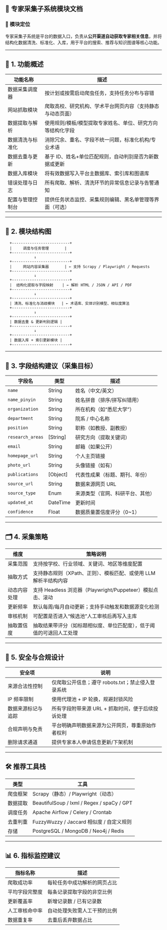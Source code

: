 ## 🧠 专家采集子系统模块文档

### 📌 模块定位

专家采集子系统是平台的数据入口，负责从**公开渠道自动获取专家相关信息**，并将结构化数据清洗、标准化、入库，用于平台的搜索、推荐与知识图谱等核心功能。

---

## 🔧 1. 功能概述

| 功能名称     | 描述                             |
| -------- | ------------------------------ |
| 数据采集调度器  | 按计划或按需启动爬虫任务，支持任务分布与容错         |
| 网站抓取模块   | 爬取高校、研究机构、学术平台网页内容（支持静态与动态页面）  |
| 数据提取与解析  | 使用规则/模板/模型提取专家姓名、单位、研究方向等结构化字段 |
| 数据清洗与标准化 | 消除冗余、重名、字段不统一问题，标准化机构/专业术语     |
| 数据去重与更新  | 基于 ID、姓名+单位匹配规则，自动判别是否为新数据或更新  |
| 数据入库模块   | 将有效数据写入平台主数据库、索引库和图谱库          |
| 错误处理与日志  | 所有爬取、解析、清洗环节的异常信息记录与告警通知       |
| 配置与管理控制台 | 提供任务状态监控、采集规则编辑、黑名单管理等界面（可选）   |

---

## 🧱 2. 模块结构图

```
  +--------------------------+
  |     调度与任务管理       |
  +--------------------------+
             ↓
  +--------------------------+
  |     网站内容采集器       | ← 支持 Scrapy / Playwright / Requests
  +--------------------------+
             ↓
  +--------------------------+
  |  结构化提取与字段映射    | ← 解析 HTML / JSON / API / PDF
  +--------------------------+
             ↓
  +--------------------------+
  | 清洗、标准化与消歧模块   | ← 术语库、实体识别模型、相似度算法
  +--------------------------+
             ↓
  +--------------------------+
  | 数据去重 & 更新判别逻辑 |
  +--------------------------+
             ↓
  +--------------------------+
  | 数据入库 + 索引更新模块 |
  +--------------------------+
```

---

## 🧾 3. 字段结构建议（采集目标）

| 字段名              | 类型        | 描述               |
| ---------------- | --------- | ---------------- |
| `name`           | String    | 姓名（中文/英文）        |
| `name_pinyin`    | String    | 姓名拼音（排序/拼写纠错用）   |
| `organization`   | String    | 所在机构（如“悉尼大学”）    |
| `department`     | String    | 院系 / 中心名称        |
| `position`       | String    | 职称（如教授、副教授）      |
| `research_areas` | \[String] | 研究方向（提取关键词）      |
| `email`          | String    | 邮箱（如果公开）         |
| `homepage_url`   | String    | 个人主页链接           |
| `photo_url`      | String    | 头像链接（如有）         |
| `publications`   | \[Object] | 代表性成果（标题、期刊、年份）  |
| `source_url`     | String    | 数据来源网页 URL       |
| `source_type`    | Enum      | 来源类型（官网、科研平台、其他） |
| `updated_at`     | DateTime  | 更新时间             |
| `confidence`     | Float     | 数据质量置信度评分（0\~1）  |

---

## 🗂 4. 采集策略

| 维度     | 策略说明                                         |
| ------ | -------------------------------------------- |
| 采集范围   | 支持按学校、行业领域、关键词、地区等维度配置                       |
| 抽取方式   | 支持静态规则（XPath、正则）、模板匹配、或使用 LLM 解析半结构内容        |
| 动态内容处理 | 支持 Headless 浏览器（Playwright/Puppeteer）模拟点击、滚动 |
| 更新频率   | 默认每周/每月自动更新；支持手动触发和数据源变化检测                   |
| 审核机制   | 可配置是否进入“候选池”人工审核后再写入主库                       |
| 抽取置信度  | 抽取结果带评分（如标题相似度、单位匹配度），低于阈值的可退回人工处理           |

---

## 🔐 5. 安全与合规设计

| 安全项       | 说明                             |
| --------- | ------------------------------ |
| 来源合法性控制   | 仅爬取公开信息；遵守 robots.txt；禁止侵入登录系统 |
| IP 频率限制   | 使用代理池 + IP 轮换，规避封锁风险           |
| 数据来源标记与追踪 | 所有字段附带来源 URL + 抓取时间，便于后续投诉处理   |
| 合规声明与免责   | 平台明确声明数据来源为公开网页，尊重原始作者权利       |
| 删除请求通道    | 提供专家本人申请信息更新/下架机制              |

---

## 🛠 推荐工具栈

| 类型   | 工具                                         |
| ---- | ------------------------------------------ |
| 爬虫框架 | Scrapy（静态）/ Playwright（动态）                 |
| 数据提取 | BeautifulSoup / lxml / Regex / spaCy / GPT |
| 调度任务 | Apache Airflow / Celery / Crontab          |
| 去重判重 | FuzzyWuzzy / Jaccard 相似度 / 自定义规则           |
| 存储   | PostgreSQL / MongoDB / Neo4j / Redis       |

---

## 📊 6. 指标监控建议

| 指标名称    | 描述             |
| ------- | -------------- |
| 爬取成功率   | 每轮任务中成功解析的网页占比 |
| 平均字段完整度 | 每条记录提取字段的非空比例  |
| 更新覆盖率   | 新增记录数 / 已有记录数  |
| 人工审核命中率 | 自动处理失败需人工干预的比例 |
| 数据重复率   | 去重后丢弃数据占比      |
